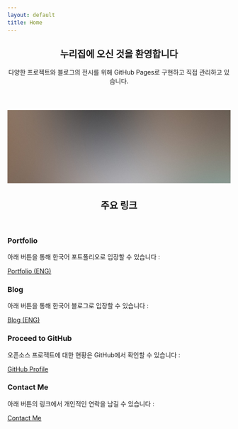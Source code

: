 ```yaml
---
layout: default
title: Home
---
```


<section class="box special">
  <header class="major">
    <h2>누리집에 오신 것을 환영합니다</h2>
    <p>다양한 프로젝트와 블로그의 전시를 위해 GitHub Pages로 구현하고 직접
    관리하고 있습니다.</p>
  </header>
  <span class="image featured"><img src="/images/pic01.jpg" alt="" /></span>
</section>

<section class="box special features">
  <header class="major"><h2>주요 링크</h2></header>
  <div class="features-row">
    <section>
      <span class="icon major fa-bolt accent2"></span>
      <h3>Portfolio</h3>
      <p>아래 버튼을 통해 한국어 포트폴리오로 입장할 수 있습니다 :</p>
      <a href="/ko/projects/" class="button special">Portfolio (ENG)</a>
    </section>
    <section>
      <span class="icon major fa-area-chart accent3"></span>
      <h3>Blog</h3>
      <p>아래 버튼을 통해 한국어 블로그로 입장할 수 있습니다 :</p>
      <a href="/ko/blog/" class="button special">Blog (ENG)</a>
    </section>
  </div>
  <div class="features-row">
    <section>
      <span class="icon major fa-cloud accent4"></span>
      <h3>Proceed to GitHub</h3>
      <p>오픈소스 프로젝트에 대한 현황은 GitHub에서 확인할 수 있습니다 :</p>
      <a href="{{ site.github_url }}" class="button special">GitHub Profile</a>
    </section>
    <section>
      <span class="icon major fa-lock accent5"></span>
      <h3>Contact Me</h3>
      <p>아래 버튼의 링크에서 개인적인 연락을 남길 수 있습니다 :</p>
      <a href="/ko/contact" class="button special">Contact Me</a>
    </section>
  </div>
</section>

<!--
<div class="row">
  <header class="major"><h2>핫한 내용</h2></header>
  <div class="6u 12u(narrower)">
    <section class="box special">
      <span class="image featured"><img src="images/pic02.jpg" alt="" /></span>
      <h3><++></h3>
      <p><++></p>
      <ul class="actions">
        <li><a href="#" class="button alt">Learn More</a></li>
      </ul>
    </section>
  </div>
  <div class="6u 12u(narrower)">
    <section class="box special">
      <span class="image featured"><img src="images/pic03.jpg" alt="" /></span>
      <h3><++></h3>
      <p><++></p>
      <ul class="actions">
        <li><a href="#" class="button alt">Learn More</a></li>
      </ul>
    </section>
  </div>
</div>
-->
